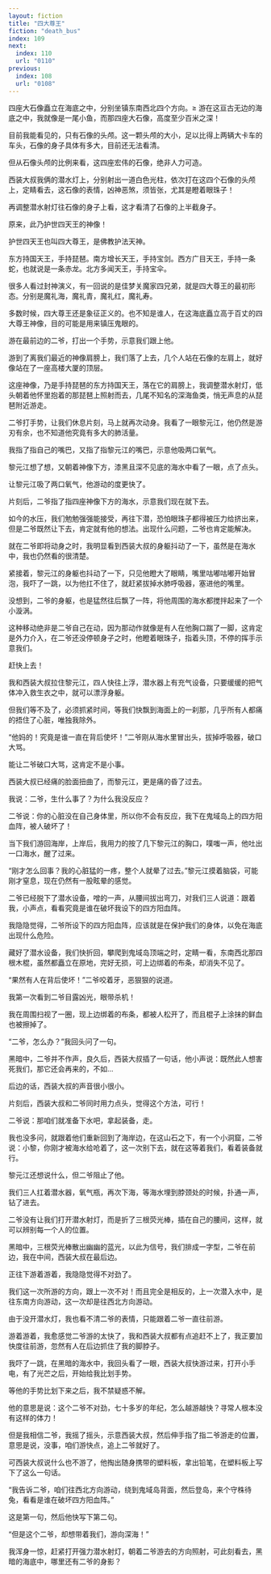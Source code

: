 ```yaml
---
layout: fiction
title: "四大尊王"
fiction: "death_bus"
index: 109
next:
  index: 110
  url: "0110"
previous:
  index: 108
  url: "0108"
---
```

四座大石像矗立在海底之中，分别坐镇东南西北四个方向。≥  游在这亘古无边的海底之中，我就像是一尾小鱼，而那四座大石像，高度至少百米之深！

目前我能看见的，只有石像的头颅。这一颗头颅的大小，足以比得上两辆大卡车的车头，石像的身子具体有多大，目前还无法看清。

但从石像头颅的比例来看，这四座宏伟的石像，绝非人力可造。

西装大叔我俩的潜水灯上，分别射出一道白色光柱，依次打在这四个石像的头颅上，定睛看去，这石像的表情，凶神恶煞，须皆张，尤其是瞪着眼珠子！

再调整潜水射灯往石像的身子上看，这才看清了石像的上半截身子。

原来，此乃护世四天王的神像！

护世四天王也叫四大尊王，是佛教护法天神。

东方持国天王，手持琵琶。南方增长天王，手持宝剑。西方广目天王，手持一条蛇，也就说是一条赤龙。北方多闻天王，手持宝伞。

很多人看过封神演义，有一回说的是佳梦关魔家四兄弟，就是四大尊王的最初形态。分别是魔礼海，魔礼青，魔礼红，魔礼寿。

多数时候，四大尊王还是象征正义的。也不知是谁人，在这海底矗立高于百丈的四大尊王神像，目的可能是用来镇压鬼眼的。

游在最前边的二爷，打出一个手势，示意我们跟上他。

游到了离我们最近的神像肩膀上，我们落了上去，几个人站在石像的左肩上，就好像站在了一座高楼大厦的顶层。

这座神像，乃是手持琵琶的东方持国天王，落在它的肩膀上，我调整潜水射灯，低头朝着他怀里抱着的那琵琶上照射而去，几尾不知名的深海鱼类，悄无声息的从琵琶附近游走。

二爷打手势，让我们休息片刻，马上就再次动身。我看了一眼黎元江，他仍然是游刃有余，也不知道他究竟有多大的肺活量。

我指了指自己的嘴巴，又指了指黎元江的嘴巴，示意他吸两口氧气。

黎元江想了想，又朝着神像下方，漆黑且深不见底的海水中看了一眼，点了点头。

让黎元江吸了两口氧气，他游动的度更快了。

片刻后，二爷指了指四座神像下方的海水，示意我们现在就下去。

如今的水压，我们勉勉强强能接受，再往下潜，恐怕眼珠子都得被压力给挤出来，但是二爷既然让下去，肯定就有他的想法。出现什么问题，二爷也肯定能解决。

就在二爷即将动身之时，我明显看到西装大叔的身躯抖动了一下，虽然是在海水中，我也仍然看的很清楚。

紧接着，黎元江的身躯也抖动了一下，只见他瞪大了眼睛，嘴里咕嘟咕嘟开始冒泡，我吓了一跳，以为他扛不住了，就赶紧拔掉水肺呼吸器，塞进他的嘴里。

没想到，二爷的身躯，也是猛然往后飘了一阵，将他周围的海水都搅拌起来了一个小漩涡。

这种移动绝非是二爷自己在动，因为那动作就像是有人在他胸口踹了一脚，这肯定是外力介入，在二爷还没停顿身子之时，他瞪着眼珠子，指着头顶，不停的挥手示意我们。

赶快上去！

我和西装大叔拉住黎元江，四人快往上浮，潜水器上有充气设备，只要缓缓的把气体冲入救生衣之中，就可以漂浮身躯。

但我们等不及了，必须抓紧时间，等我们快飘到海面上的一刹那，几乎所有人都痛的捂住了心脏，唯独我除外。

“他妈的！究竟是谁一直在背后使坏！”二爷刚从海水里冒出头，拔掉呼吸器，破口大骂。

能让二爷破口大骂，这肯定不是小事。

西装大叔已经痛的脸面扭曲了，而黎元江，更是痛的昏了过去。

我说：二爷，生什么事了？为什么我没反应？

二爷说：你的心脏没在自己身体里，所以你不会有反应，我下在鬼域岛上的四方阳血阵，被人破坏了！

当下我们游回海岸，上岸后，我用力的按了几下黎元江的胸口，噗嗤一声，他吐出一口海水，醒了过来。

“刚才怎么回事？我的心脏猛的一疼，整个人就晕了过去。”黎元江摸着脑袋，可能刚才窒息，现在仍然有一股眩晕的感觉。

二爷已经脱下了潜水设备，噌的一声，从腰间拔出弯刀，对我们三人说道：跟着我，小声点，看看究竟是谁在破坏我设下的四方阳血阵。

我隐隐觉得，二爷所设下的四方阳血阵，应该就是在保护我们的身体，以免在海底出现什么危险。

藏好了潜水设备，我们快折回，攀爬到鬼域岛顶端之时，定睛一看，东南西北那四根木棍，虽然都矗立在原地，完好无损，可上边绑着的布条，却消失不见了。

“果然有人在背后使坏！”二爷咬着牙，恶狠狠的说道。

我第一次看到二爷目露凶光，眼带杀机！

我在周围扫视了一圈，现上边绑着的布条，都被人松开了，而且棍子上涂抹的鲜血也被擦掉了。

“二爷，怎么办？”我回头问了一句。

黑暗中，二爷并不作声，良久后，西装大叔插了一句话，他小声说：既然此人想害死我们，那它还会再来的，不如...

后边的话，西装大叔的声音很小很小。

片刻后，西装大叔和二爷同时用力点头，觉得这个方法，可行！

二爷说：那咱们就准备下水吧，拿起装备，走。

我也没多问，就跟着他们重新回到了海岸边，在这山石之下，有一个小洞窟，二爷说：小黎，你刚才被海水给呛着了，这一次别下去，就在这等着我们，看着装备就行。

黎元江还想说什么，但二爷阻止了他。

我们三人扛着潜水器，氧气瓶，再次下海，等海水埋到脖颈处的时候，扑通一声，钻了进去。

二爷没有让我们打开潜水射灯，而是折了三根荧光棒，插在自己的腰间，这样，就可以辨别每一个人的位置。

黑暗中，三根荧光棒散出幽幽的蓝光，以此为信号，我们排成一字型，二爷在前边，我在中间，西装大叔在最后边。

正往下游着游着，我隐隐觉得不对劲了。

我们这一次所游的方向，跟上一次不对！而且完全是相反的，上一次潜入水中，是往东南方向游动，这一次却是往西北方向游动。

由于没开潜水灯，我也看不清二爷的表情，只能跟着二爷一直往前游。

游着游着，我愈感觉二爷游的太快了，我和西装大叔都有点追赶不上了，我正要加快度往前游，忽然有人在后边抓住了我的脚脖子。

我吓了一跳，在黑暗的海水中，我回头看了一眼，西装大叔快游过来，打开小手电，有了光芒之后，开始给我比划手势。

等他的手势比划下来之后，我不禁疑惑不解。

他的意思是说：这个二爷不对劲，七十多岁的年纪，怎么越游越快？寻常人根本没有这样的体力！

但是我相信二爷，我摇了摇头，示意西装大叔，然后伸手指了指二爷游走的位置，意思是说，没事，咱们游快点，追上二爷就好了。

可西装大叔说什么也不游了，他掏出随身携带的塑料板，拿出铅笔，在塑料板上写下了这么一句话。

“我告诉二爷，咱们往西北方向游动，绕到鬼域岛背面，然后登岛，来个守株待兔，看看是谁在破坏四方阳血阵。”

这是第一句，然后他快写下第二句。

“但是这个二爷，却想带着我们，游向深海！”

我浑身一惊，赶紧打开强力潜水射灯，朝着二爷游去的方向照射，可此刻看去，黑暗的海底中，哪里还有二爷的身影？